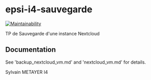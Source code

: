 # epsi-i4-sauvegarde

[![Maintainability](https://api.codeclimate.com/v1/badges/8ea9a03670d8cbe17da8/maintainability)](https://codeclimate.com/github/sylvainmetayer/epsi-i4-sauvegarde/maintainability)

TP de Sauvegarde d'une instance Nextcloud

## Documentation

See 'backup_nextcloud_vm.md' and 'nextcloud_vm.md' for details.

Sylvain METAYER
I4
